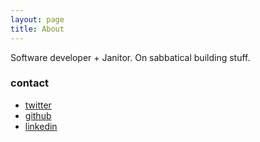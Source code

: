 ```yaml
---
layout: page
title: About
---
```


Software developer + Janitor.  On sabbatical building stuff.

### contact

- [twitter](https://twitter.com/klhxela)
- [github](https://github.com/alexkuang)
- [linkedin](https://www.linkedin.com/in/khxela/)
